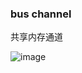 ### bus channel

共享内存通道

![image](https://202003-1251969284.cos.ap-shanghai.myqcloud.com/bus_channel.png)

